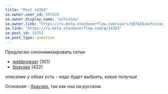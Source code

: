 ```yaml
---
title: "Post 14353"
se.owner.user_id: 507426
se.owner.display_name: "wchistow"
se.owner.link: "https://ru.meta.stackoverflow.com/users/507426/wchistow"
se.link: "https://ru.meta.stackoverflow.com/q/14353"
se.post_id: 14353
se.post_type: question
---
```

<p>Предлагаю синонимизировать сетки</p>
<ul>
<li><a href="https://ru.stackoverflow.com/questions/tagged/webbrowser" class="s-tag post-tag" title="показать вопросы с меткой [webbrowser]" aria-label="показать вопросы с меткой [webbrowser]" rel="tag" aria-labelledby="tag-webbrowser-tooltip-container" data-tag-menu-origin="Unknown">webbrowser</a> (301)</li>
<li><a href="https://ru.stackoverflow.com/questions/tagged/%d0%b1%d1%80%d0%b0%d1%83%d0%b7%d0%b5%d1%80" class="s-tag post-tag" title="показать вопросы с меткой [браузер]" aria-label="показать вопросы с меткой [браузер]" rel="tag" aria-labelledby="tag-браузер-tooltip-container" data-tag-menu-origin="Unknown">браузер</a> (422)</li>
</ul>
<p><em>описание у обеих есть - надо будет выбрать, какое получше</em></p>
<p>Основная - <a href="https://ru.stackoverflow.com/questions/tagged/%d0%b1%d1%80%d0%b0%d1%83%d0%b7%d0%b5%d1%80" class="s-tag post-tag" title="показать вопросы с меткой [браузер]" aria-label="показать вопросы с меткой [браузер]" rel="tag" aria-labelledby="tag-браузер-tooltip-container" data-tag-menu-origin="Unknown">браузер</a>, так как она на русском.</p>
